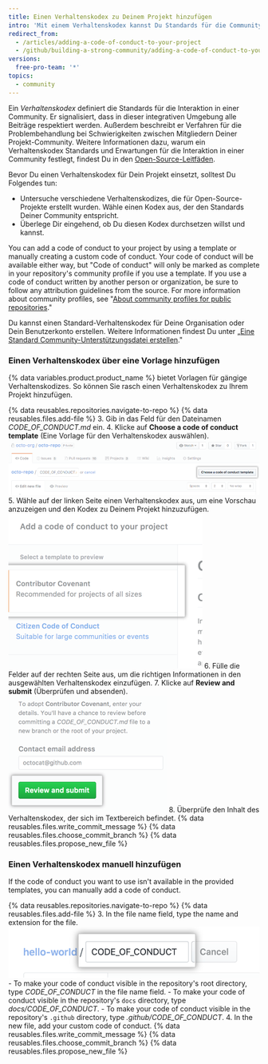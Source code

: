 ```yaml
---
title: Einen Verhaltenskodex zu Deinem Projekt hinzufügen
intro: 'Mit einem Verhaltenskodex kannst Du Standards für die Community festlegen, ein einladendes und integratives Projekt signalisieren, und die Verfahren für den Umgang mit Missbrauch aufzeigen.'
redirect_from:
  - /articles/adding-a-code-of-conduct-to-your-project
  - /github/building-a-strong-community/adding-a-code-of-conduct-to-your-project
versions:
  free-pro-team: '*'
topics:
  - community
---
```

Ein *Verhaltenskodex* definiert die Standards für die Interaktion in einer Community. Er signalisiert, dass in dieser integrativen Umgebung alle Beiträge respektiert werden. Außerdem beschreibt er Verfahren für die Problembehandlung bei Schwierigkeiten zwischen Mitgliedern Deiner Projekt-Community. Weitere Informationen dazu, warum ein Verhaltenskodex Standards und Erwartungen für die Interaktion in einer Community festlegt, findest Du in den [Open-Source-Leitfäden](https://opensource.guide/code-of-conduct/).

Bevor Du einen Verhaltenskodex für Dein Projekt einsetzt, solltest Du Folgendes tun:

* Untersuche verschiedene Verhaltenskodizes, die für Open-Source-Projekte erstellt wurden. Wähle einen Kodex aus, der den Standards Deiner Community entspricht.
* Überlege Dir eingehend, ob Du diesen Kodex durchsetzen willst und kannst.

You can add a code of conduct to your project by using a template or manually creating a custom code of conduct. Your code of conduct will be available either way, but "Code of conduct" will only be marked as complete in your repository's community profile if you use a template. If you use a code of conduct written by another person or organization, be sure to follow any attribution guidelines from the source. For more information about community profiles, see "[About community profiles for public repositories](/github/building-a-strong-community/about-community-profiles-for-public-repositories)."

Du kannst einen Standard-Verhaltenskodex für Deine Organisation oder Dein Benutzerkonto erstellen. Weitere Informationen findest Du unter „[Eine Standard Community-Unterstützungsdatei erstellen](/github/building-a-strong-community/creating-a-default-community-health-file)."

### Einen Verhaltenskodex über eine Vorlage hinzufügen

{% data variables.product.product_name %} bietet Vorlagen für gängige Verhaltenskodizes. So können Sie rasch einen Verhaltenskodex zu Ihrem Projekt hinzufügen.

{% data reusables.repositories.navigate-to-repo %}
{% data reusables.files.add-file %}
3. Gib in das Feld für den Dateinamen *CODE_OF_CONDUCT.md* ein.
4. Klicke auf **Choose a code of conduct template** (Eine Vorlage für den Verhaltenskodex auswählen). ![Schaltfläche zum Auswählen einer Vorlage für den Verhaltenskodex](/assets/images/help/repository/code-of-conduct-tool.png)
5. Wähle auf der linken Seite einen Verhaltenskodex aus, um eine Vorschau anzuzeigen und den Kodex zu Deinem Projekt hinzuzufügen. ![Auswahl einer Verhaltenskodex-Vorlage](/assets/images/help/repository/code-of-conduct-tool-picker.png)
6. Fülle die Felder auf der rechten Seite aus, um die richtigen Informationen in den ausgewählten Verhaltenskodex einzufügen.
7. Klicke auf **Review and submit** (Überprüfen und absenden). ![Verhaltenskodex überprüfen und an das Projekt einreichen](/assets/images/help/repository/code-of-conduct-tool-review.png)
8. Überprüfe den Inhalt des Verhaltenskodex, der sich im Textbereich befindet.
{% data reusables.files.write_commit_message %}
{% data reusables.files.choose_commit_branch %}
{% data reusables.files.propose_new_file %}

### Einen Verhaltenskodex manuell hinzufügen

If the code of conduct you want to use isn't available in the provided templates, you can manually add a code of conduct.

{% data reusables.repositories.navigate-to-repo %}
{% data reusables.files.add-file %}
3. In the file name field, type the name and extension for the file. ![New code of conduct file name](/assets/images/help/repository/new-code-of-conduct-file-name.png)
    - To make your code of conduct visible in the repository's root directory, type *CODE_OF_CONDUCT* in the file name field.
    - To make your code of conduct visible in the repository's `docs` directory, type *docs/CODE_OF_CONDUCT*.
    - To make your code of conduct visible in the repository's `.github` directory, type *.github/CODE_OF_CONDUCT*.
4. In the new file, add your custom code of conduct.
{% data reusables.files.write_commit_message %}
{% data reusables.files.choose_commit_branch %}
{% data reusables.files.propose_new_file %}
